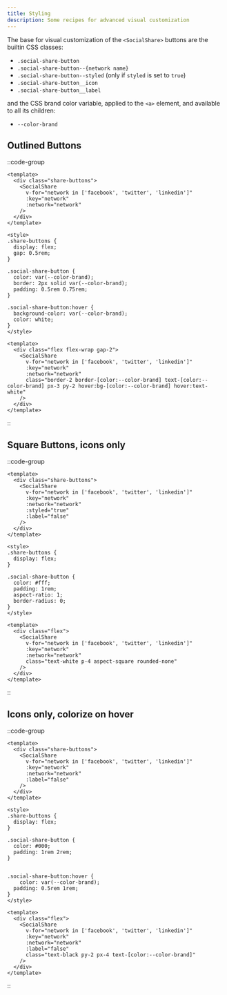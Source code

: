 ```yaml
---
title: Styling
description: Some recipes for advanced visual customization
---
```


The base for visual customization of the `<SocialShare>` buttons are the builtin CSS classes:

- `.social-share-button`
- `.social-share-button--{network name}`
- `.social-share-button--styled` (only if `styled` is set to `true`)
- `.social-share-button__icon`
- `.social-share-button__label`

and the CSS brand color variable, applied to the `<a>` element, and available to all its children:

- `--color-brand`

## Outlined Buttons

::code-group

```vue [CSS]
<template>
  <div class="share-buttons">
    <SocialShare
      v-for="network in ['facebook', 'twitter', 'linkedin']"
      :key="network"
      :network="network"
    />
  </div>
</template>

<style>
.share-buttons {
  display: flex;
  gap: 0.5rem;
}

.social-share-button {
  color: var(--color-brand);
  border: 2px solid var(--color-brand);
  padding: 0.5rem 0.75rem;
}

.social-share-button:hover {
  background-color: var(--color-brand);
  color: white;
}
</style>
```

```vue [Tailwind]
<template>
  <div class="flex flex-wrap gap-2">
    <SocialShare
      v-for="network in ['facebook', 'twitter', 'linkedin']"
      :key="network"
      :network="network"
      class="border-2 border-[color:--color-brand] text-[color:--color-brand] px-3 py-2 hover:bg-[color:--color-brand] hover:text-white"
    />
  </div>
</template>
```

::

## Square Buttons, icons only

::code-group

```vue [CSS]
<template>
  <div class="share-buttons">
    <SocialShare
      v-for="network in ['facebook', 'twitter', 'linkedin']"
      :key="network"
      :network="network"
      :styled="true"
      :label="false"
    />
  </div>
</template>

<style>
.share-buttons {
  display: flex;
}

.social-share-button {
  color: #fff;
  padding: 1rem;
  aspect-ratio: 1;
  border-radius: 0;
}
</style>
```

```vue [Tailwind]
<template>
  <div class="flex">
    <SocialShare
      v-for="network in ['facebook', 'twitter', 'linkedin']"
      :key="network"
      :network="network"
      class="text-white p-4 aspect-square rounded-none"
    />
  </div>
</template>
```

::

## Icons only, colorize on hover

::code-group

```vue [CSS]
<template>
  <div class="share-buttons">
    <SocialShare
      v-for="network in ['facebook', 'twitter', 'linkedin']"
      :key="network"
      :network="network"
      :label="false"
    />
  </div>
</template>

<style>
.share-buttons {
  display: flex;
}

.social-share-button {
  color: #000;
  padding: 1rem 2rem;
}


.social-share-button:hover {
    color: var(--color-brand);
  padding: 0.5rem 1rem;
}
</style>
```

```vue [Tailwind]
<template>
  <div class="flex">
    <SocialShare
      v-for="network in ['facebook', 'twitter', 'linkedin']"
      :key="network"
      :network="network"
      :label="false"
      class="text-black py-2 px-4 text-[color:--color-brand]"
    />
  </div>
</template>
```

::